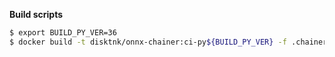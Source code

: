 **Build scripts**

```bash
$ export BUILD_PY_VER=36
$ docker build -t disktnk/onnx-chainer:ci-py${BUILD_PY_VER} -f .chainerci/Dockerfile --build-arg PYTHON_VERSION=${BUILD_PY_VER} .
```

